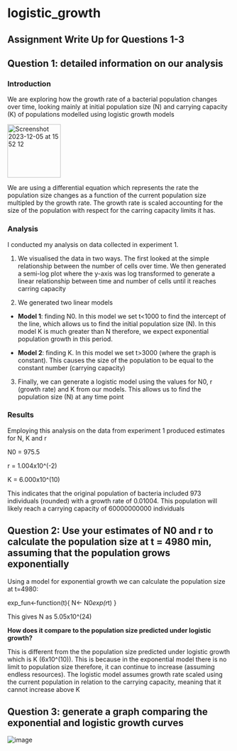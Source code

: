 # logistic_growth
## Assignment Write Up for Questions 1-3

## Question 1: detailed information on our analysis 

### Introduction

We are exploring how the growth rate of a bacterial population changes over time, looking mainly at initial population size (N) and carrying capacity (K) of populations modelled using logistic growth models

<img width="120" alt="Screenshot 2023-12-05 at 15 52 12" src="https://github.com/skystewartroberts/logistic_growth/assets/150151519/bc6ce6b0-5340-44e0-a363-d865babdf584">


We are using a differential equation which represents the rate the population size changes as a function of the current population size multipled by the growth rate. The growth rate is scaled accounting for the size of the population with respect for the carring capacity limits it has.

### Analysis

I conducted my analysis on data collected in experiment 1.

1. We visualised the data in two ways. The first looked at the simple relationship between the number of cells over time. We then generated a semi-log plot where the y-axis was log transformed to generate a linear relationship between time and number of cells until it reaches carring capacity

2. We generated two linear models

- **Model 1**: finding N0. In this model we set t<1000 to find the intercept of the line, which allows us to find the initial population size (N). In this model K is much greater than N therefore, we expect exponential population growth in this period. 

- **Model 2**: finding K. In this model we set t>3000 (where the graph is constant). This causes the size of the population to be equal to the constant number (carrying capacity)

3. Finally, we can generate a logistic model using the values for N0, r (growth rate) and K from our models. This allows us to find the population size (N) at any time point



### Results

Employing this analysis on the data from experiment 1 produced estimates for N, K and r

N0 = 975.5

r = 1.004x10^(-2)

K = 6.000x10^(10)

This indicates that the original population of bacteria included 973 individuals (rounded) with a growth rate of 0.01004. This population will likely reach a carrying capacity of 60000000000 individuals 


## Question 2: Use your estimates of N0 and r to calculate the population size at t = 4980 min, assuming that the population grows exponentially

Using a model for exponential growth we can calculate the population size at t=4980:

exp_fun<-function(t){
  N<- N0*exp(r*t)
}

This gives N as 5.05x10^(24)

**How does it compare to the population size predicted under logistic growth?**

This is different from the the population size predicted under logistic growth which is K (6x10^(10)). This is because in the exponential model there is no limit to population size therefore, it can continue to increase (assuming endless resources). The logistic model assumes growth rate scaled using the current population in relation to the carrying capacity, meaning that it cannot increase above K 

## Question 3: generate a graph comparing the exponential and logistic growth curves

![image](https://github.com/skystewartroberts/logistic_growth/assets/150151519/96701285-e2da-4831-b706-fa626e80f28e)










